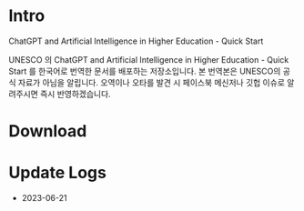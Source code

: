 # Intro
ChatGPT and Artificial Intelligence in Higher Education - Quick Start

UNESCO 의 ChatGPT and Artificial Intelligence in Higher Education - Quick Start 를 한국어로 번역한 문서를 배포하는 저장소입니다.
본 번역본은 UNESCO의 공식 자료가 아님을 알립니다.
오역이나 오타를 발견 시 페이스북 메신저나 깃헙 이슈로 알려주시면 즉시 반영하겠습니다.

# Download

# Update Logs
- 2023-06-21
